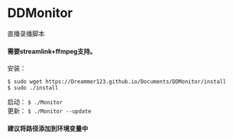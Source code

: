 # DDMonitor
直播录播脚本

#### 需要streamlink+ffmpeg支持。

安装：
```
$ sudo wget https://Dreammer123.github.io/Documents/DDMonitor/install
$ sudo ./install
```

启动：
`$ ./Monitor`  
更新：
`$ ./Monitor --update`  
#### 建议将路径添加到环境变量中
